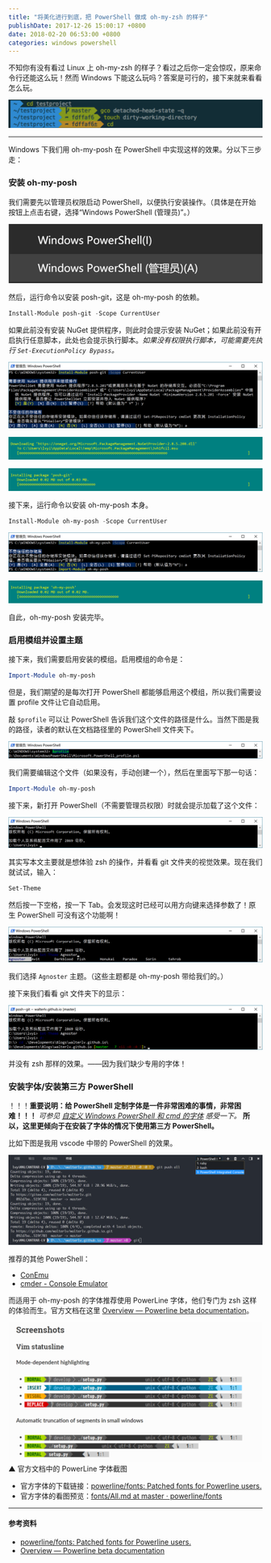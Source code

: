 ```yaml
---
title: "将美化进行到底，把 PowerShell 做成 oh-my-zsh 的样子"
publishDate: 2017-12-26 15:00:17 +0800
date: 2018-02-20 06:53:00 +0800
categories: windows powershell
---
```


不知你有没有看过 Linux 上 oh-my-zsh 的样子？看过之后你一定会惊叹，原来命令行还能这么玩！然而 Windows 下能这么玩吗？答案是可行的，接下来就来看看怎么玩。

[![借用了下 oh-my-zsh 的官网图片](/static/posts/2017-12-26-13-04-12.png)](https://github.com/robbyrussell/oh-my-zsh)

---

Windows 下我们用 oh-my-posh 在 PowerShell 中实现这样的效果。分以下三步走：

<p id="toc"></p>

### 安装 oh-my-posh

我们需要先以管理员权限启动 PowerShell，以便执行安装操作。（具体是在开始按钮上点击右键，选择“Windows PowerShell (管理员)”。）

![以管理员权限启动 PowerShell](/static/posts/2017-12-26-13-09-02.png)

然后，运行命令以安装 posh-git，这是 oh-my-posh 的依赖。

```powershell
Install-Module posh-git -Scope CurrentUser
```

如果此前没有安装 NuGet 提供程序，则此时会提示安装 NuGet；如果此前没有开启执行任意脚本，此处也会提示执行脚本。*如果没有权限执行脚本，可能需要先执行 `Set-ExecutionPolicy Bypass`。*

![Install-Module posh-git -Scope CurrentUser](/static/posts/2017-12-26-13-18-55.png)

![安装 NuGet 提供程序](/static/posts/2017-12-26-13-14-23.png)

![安装 posh-git](/static/posts/2017-12-26-13-17-03.png)

接下来，运行命令以安装 oh-my-posh 本身。

```powershell
Install-Module oh-my-posh -Scope CurrentUser
```

![Install-Module oh-my-posh -Scope CurrentUser](/static/posts/2017-12-26-13-18-16.png)

![安装 oh-my-posh](/static/posts/2017-12-26-13-17-16.png)

自此，oh-my-posh 安装完毕。

### 启用模组并设置主题

接下来，我们需要启用安装的模组。启用模组的命令是：

```powershell
Import-Module oh-my-posh
```

但是，我们期望的是每次打开 PowerShell 都能够启用这个模组，所以我们需要设置 profile 文件让它自动启用。

敲 `$profile` 可以让 PowerShell 告诉我们这个文件的路径是什么。当然下图是我的路径，读者的默认在文档路径里的 PowerShell 文件夹下。

![profile 文件路径](/static/posts/2017-12-26-13-21-46.png)

我们需要编辑这个文件（如果没有，手动创建一个），然后在里面写下那一句话：

```powershell
Import-Module oh-my-posh
```

接下来，新打开 PowerShell（不需要管理员权限）时就会提示加载了这个文件：

![加载个人及系统配置文件](/static/posts/2017-12-26-13-24-35.png)

其实写本文主要就是想体验 zsh 的操作，并看看 git 文件夹的视觉效果。现在我们就试试，输入：

```powershell
Set-Theme
```

然后按一下空格，按一下 Tab。会发现这时已经可以用方向键来选择参数了！原生 PowerShell 可没有这个功能啊！

![选择主题](/static/posts/2017-12-26-13-27-38.png)

我们选择 `Agnoster` 主题。（这些主题都是 oh-my-posh 带给我们的。）

接下来我们看看 git 文件夹下的显示：

![git 文件夹的显示](/static/posts/2017-12-26-13-30-05.png)

并没有 zsh 那样的效果。——因为我们缺少专用的字体！

### 安装字体/安装第三方 PowerShell

！！！**重要说明：给 PowerShell 定制字体是一件非常困难的事情，非常困难！！！** *可参见 [自定义 Windows PowerShell 和 cmd 的字体](/post/customize-fonts-of-command-window.html) 感受一下。* **所以，这里更倾向于在安装了字体的情况下使用第三方 PowerShell。**

比如下图是我用 vscode 中带的 PowerShell 的效果。

![PowerShell in vscode](/static/posts/2017-12-26-15-01-52.png)

推荐的其他 PowerShell：

- [ConEmu](https://www.fosshub.com/ConEmu.html)
- [cmder - Console Emulator](http://cmder.net/)

而适用于 oh-my-posh 的字体推荐使用 PowerLine 字体，他们专门为 zsh 这样的体验而生。官方文档在这里 [Overview — Powerline beta documentation](https://powerline.readthedocs.io/en/master/overview.html)。

![官方文档中的 PowerLine 字体截图](/static/posts/2017-12-26-13-38-19.png)  
▲ 官方文档中的 PowerLine 字体截图

- 官方字体的下载链接：[powerline/fonts: Patched fonts for Powerline users.](https://github.com/powerline/fonts)
- 官方字体的看图预览：[fonts/All.md at master · powerline/fonts](https://github.com/powerline/fonts/blob/master/samples/All.md)

---

#### 参考资料

- [powerline/fonts: Patched fonts for Powerline users.](https://github.com/powerline/fonts)
- [Overview — Powerline beta documentation](https://powerline.readthedocs.io/en/master/overview.html)
